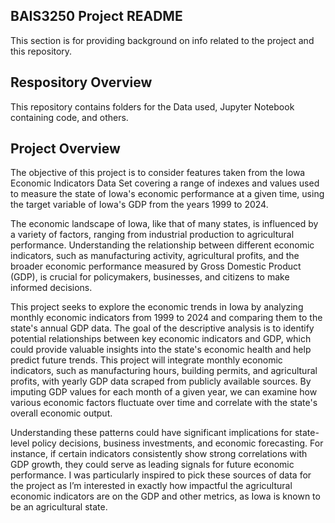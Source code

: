## BAIS3250 Project README

This section is for providing background on info related to the project and this repository.

## Respository Overview

This repository contains folders for the Data used, Jupyter Notebook containing code, and others.

## Project Overview

The objective of this project is to consider features taken from the Iowa Economic Indicators Data Set covering a range of indexes and values used to measure the state of Iowa's economic performance at a given time, using the target variable of Iowa's GDP from the years 1999 to 2024. 

The economic landscape of Iowa, like that of many states, is influenced by a variety of factors, ranging from industrial production to agricultural performance. Understanding the relationship between different economic indicators, such as manufacturing activity, agricultural profits, and the broader economic performance measured by Gross Domestic Product (GDP), is crucial for policymakers, businesses, and citizens to make informed decisions.

This project seeks to explore the economic trends in Iowa by analyzing monthly economic indicators from 1999 to 2024 and comparing them to the state's annual GDP data. The goal of the descriptive analysis is to identify potential relationships between key economic indicators and GDP, which could provide valuable insights into the state's economic health and help predict future trends. This project will integrate monthly economic indicators, such as manufacturing hours, building permits, and agricultural profits, with yearly GDP data scraped from publicly available sources. By imputing GDP values for each month of a given year, we can examine how various economic factors fluctuate over time and correlate with the state's overall economic output. 

Understanding these patterns could have significant implications for state-level policy decisions, business investments, and economic forecasting. For instance, if certain indicators consistently show strong correlations with GDP growth, they could serve as leading signals for future economic performance. I was particularly inspired to pick these sources of data for the project as I’m interested in exactly how impactful the agricultural economic indicators are on the GDP and other metrics, as Iowa is known to be an agricultural state.
